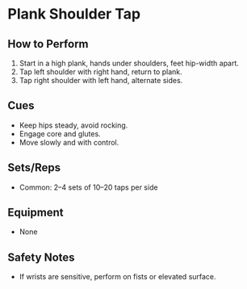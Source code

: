 # Plank Shoulder Tap

## How to Perform
1. Start in a high plank, hands under shoulders, feet hip-width apart.
2. Tap left shoulder with right hand, return to plank.
3. Tap right shoulder with left hand, alternate sides.

## Cues
- Keep hips steady, avoid rocking.
- Engage core and glutes.
- Move slowly and with control.

## Sets/Reps
- Common: 2–4 sets of 10–20 taps per side

## Equipment
- None

## Safety Notes
- If wrists are sensitive, perform on fists or elevated surface.
